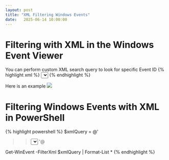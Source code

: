 ```yaml
---
layout: post
title: "XML Filtering Windows Events"
date:   2025-06-14 10:00:00
---
```


# Filtering with XML in the Windows Event Viewer
You can perform custom XML search query to look for specific Event ID
{% highlight xml %}
<Query Id="0" Path="Security">
    <Select Path="Security">
      *[System[(EventID=4624) and (EventRecordID=2677922)]]
    </Select>
 </Query>
{% endhighlight %}

Here is an example
<img src="{{ site.baseurl }}/assets/img/winevent/search1.PNG">

# Filtering Windows Events with XML in PowerShell

{% highlight powershell %}
$xmlQuery = @'
>> <QueryList>
>>   <Query Id="0" Path="Security">
>>     <Select Path="Security">
>>       *[System[(EventID=4624) and (EventRecordID=2677922)]]
>>     </Select>
>>   </Query>
>> </QueryList>
>> '@

Get-WinEvent -FilterXml $xmlQuery | Format-List *
{% endhighlight %}
